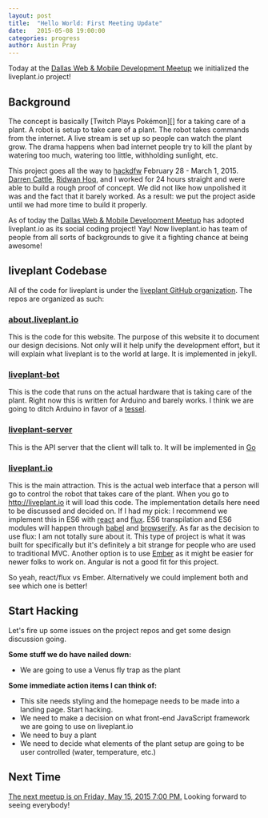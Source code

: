 ```yaml
---
layout: post
title:  "Hello World: First Meeting Update"
date:   2015-05-08 19:00:00
categories: progress
author: Austin Pray
---
```


Today at the [Dallas Web & Mobile Development Meetup][meetup link] we initialized the liveplant.io project! 

## Background

The concept is basically [Twitch Plays Pokémon][] for a taking care of a plant.
A robot is setup to take care of a plant. The robot takes commands from the
internet. A live stream is set up so people can watch the plant grow. The drama
happens when bad internet people try to kill the plant by watering too much,
watering too little, withholding sunlight, etc.

This project goes all the way to [hackdfw][] February 28 - March 1, 2015.
[Darren Cattle][], [Ridwan Hoq][], and I worked for 24 hours straight and were
able to build a rough proof of concept. We did not like how unpolished it was
and the fact that it barely worked. As a result: we put the project aside until
we had more time to build it properly. 

As of today the [Dallas Web & Mobile Development Meetup][meetup link] has
adopted liveplant.io as its social coding project! Yay! Now liveplant.io has
team of people from all sorts of backgrounds to give it a fighting chance at
being awesome!

## liveplant Codebase

All of the code for liveplant is under the [liveplant GitHub organization][liveplant org]. The repos are organized as such:

### [about.liveplant.io][]
This is the code for this website. The purpose of this website it to document
our design decisions. Not only will it help unify the development effort, but
it will explain what liveplant is to the world at large. It is implemented in
jekyll.

### [liveplant-bot][] 
This is the code that runs on the actual hardware that is taking care of the
plant. Right now this is written for Arduino and barely works. I think we are
going to ditch Arduino in favor of a [tessel][].

### [liveplant-server][]
This is the API server that the client will talk to. It will be implemented in [Go][]

### [liveplant.io][]
This is the main attraction. This is the actual web interface that a person
will go to control the robot that takes care of the plant. When you go to
http://liveplant.io it will load this code. The implementation details here
need to be discussed and decided on. If I had my pick: I recommend we implement
this in ES6 with [react][] and [flux][]. ES6 transpilation and ES6 modules will
happen through [babel][] and [browserify][]. As far as the decision to use
flux: I am not totally sure about it. This type of project is what it was built
for specifically but it's definitely a bit strange for people who are used to
traditional MVC. Another option is to use [Ember][] as it might be easier for
newer folks to work on. Angular is not a good fit for this project.

So yeah, react/flux vs Ember. Alternatively we could implement both and see
which one is better!

## Start Hacking

Let's fire up some issues on the project repos and get some design discussion going.

**Some stuff we do have nailed down:**

- We are going to use a Venus fly trap as the plant

**Some immediate action items I can think of:**

- This site needs styling and the homepage needs to be made into a landing page. Start hacking.
- We need to make a decision on what front-end JavaScript framework we are going to use on liveplant.io
- We need to buy a plant
- We need to decide what elements of the plant setup are going to be user controlled (water, temperature, etc.)

## Next Time

[The next meetup is on Friday, May 15, 2015 7:00 PM.][next time] Looking forward to seeing everybody!

[meetup link]: http://www.meetup.com/Dallas-Web-Mobile-Development-Meetup/events/222217421/
[liveplant org]: https://github.com/liveplant
[about.liveplant.io]: https://github.com/liveplant/about.liveplant.io
[liveplant-bot]: https://github.com/liveplant/liveplant-bot
[liveplant-server]: https://github.com/liveplant/liveplant-server
[liveplant.io]: https://github.com/liveplant/liveplant.io
[Darren Cattle]: https://github.com/DarrenCattle
[Ridwan Hoq]: https://github.com/ridhoq
[tessel]: https://tessel.io/
[go]: https://golang.org/
[react]: https://facebook.github.io/react/
[flux]: https://facebook.github.io/flux/
[babel]: https://babeljs.io/
[browserify]: http://browserify.org/
[ember]: http://emberjs.com/
[next time]: http://www.meetup.com/Dallas-Web-Mobile-Development-Meetup/events/222218043/
[hackdfw]: http://hackdfw.com/
[twitch plays pokemon]: https://en.wikipedia.org/wiki/Twitch_Plays_Pok%C3%A9mon

